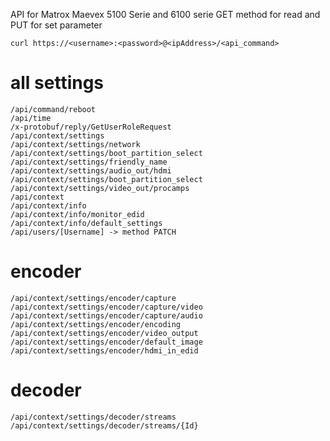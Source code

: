 API for Matrox Maevex 5100 Serie and 6100 serie
GET method for read and PUT for set parameter


`curl https://<username>:<password>@<ipAddress>/<api_command>`

# all settings
`/api/command/reboot`  
`/api/time`  
`/x-protobuf/reply/GetUserRoleRequest`  
`/api/context/settings`  
`/api/context/settings/network`  
`/api/context/settings/boot_partition_select`  
`/api/context/settings/friendly_name`  
`/api/context/settings/audio_out/hdmi`  
`/api/context/settings/boot_partition_select`  
`/api/context/settings/video_out/procamps`  
`/api/context`  
`/api/context/info`  
`/api/context/info/monitor_edid`  
`/api/context/info/default_settings`  
`/api/users/[Username] -> method PATCH`  

# encoder
`/api/context/settings/encoder/capture`  
`/api/context/settings/encoder/capture/video`  
`/api/context/settings/encoder/capture/audio`  
`/api/context/settings/encoder/encoding`  
`/api/context/settings/encoder/video_output`  
`/api/context/settings/encoder/default_image`  
`/api/context/settings/encoder/hdmi_in_edid`  

# decoder
`/api/context/settings/decoder/streams`  
`/api/context/settings/decoder/streams/{Id}`  
